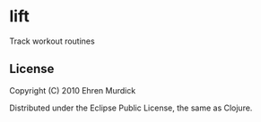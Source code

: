 # lift

Track workout routines

## License

Copyright (C) 2010 Ehren Murdick

Distributed under the Eclipse Public License, the same as Clojure.
